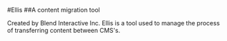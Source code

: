 #Ellis 
##A content migration tool

Created by Blend Interactive Inc.  Ellis is a tool used to manage the process of transferring content between CMS's.  